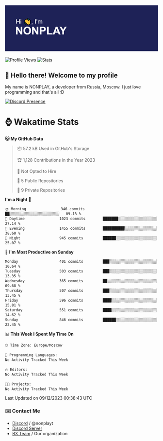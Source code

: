 ![Discord Presence](./header.png)
<br></br>
![Profile Views](https://komarev.com/ghpvc/?username=NONPLAYT&color=blue&style=for-the-badge)
![Stats](https://img.shields.io/badge/0%25-OPTIMIZED-orange?style=for-the-badge)


## :wave: Hello there! Welcome to my profile

My name is NONPLAY, a developer from Russia, Moscow. I just love programming and that's all :D

[![Discord Presence](https://lanyard.cnrad.dev/api/597087584090587177?showDisplayName=true)](https://discord.com/users/597087584090587177) 

# ⌚ Wakatime Stats

<!--START_SECTION:waka-->
**🐱 My GitHub Data** 

> 📦 57.2 kB Used in GitHub's Storage 
 > 
> 🏆 1,128 Contributions in the Year 2023
 > 
> 🚫 Not Opted to Hire
 > 
> 📜 5 Public Repositories 
 > 
> 🔑 9 Private Repositories 
 > 
**I'm a Night 🦉** 

```text
🌞 Morning                346 commits         ██░░░░░░░░░░░░░░░░░░░░░░░   09.18 % 
🌆 Daytime                1023 commits        ███████░░░░░░░░░░░░░░░░░░   27.14 % 
🌃 Evening                1455 commits        ██████████░░░░░░░░░░░░░░░   38.60 % 
🌙 Night                  945 commits         ██████░░░░░░░░░░░░░░░░░░░   25.07 % 
```
📅 **I'm Most Productive on Sunday** 

```text
Monday                   401 commits         ███░░░░░░░░░░░░░░░░░░░░░░   10.64 % 
Tuesday                  503 commits         ███░░░░░░░░░░░░░░░░░░░░░░   13.35 % 
Wednesday                365 commits         ██░░░░░░░░░░░░░░░░░░░░░░░   09.68 % 
Thursday                 507 commits         ███░░░░░░░░░░░░░░░░░░░░░░   13.45 % 
Friday                   596 commits         ████░░░░░░░░░░░░░░░░░░░░░   15.81 % 
Saturday                 551 commits         ████░░░░░░░░░░░░░░░░░░░░░   14.62 % 
Sunday                   846 commits         ██████░░░░░░░░░░░░░░░░░░░   22.45 % 
```


📊 **This Week I Spent My Time On** 

```text
🕑︎ Time Zone: Europe/Moscow

💬 Programming Languages: 
No Activity Tracked This Week

🔥 Editors: 
No Activity Tracked This Week

🐱‍💻 Projects: 
No Activity Tracked This Week
```


 Last Updated on 09/12/2023 00:38:43 UTC
<!--END_SECTION:waka-->

### ✉️ Contact Me

- [Discord](https://discord.com/users/597087584090587177) / @nonplayt
- [Discord Server](https://discord.gg/p7cxhw7E2M)
- [BX Team](https://github.com/BX-Team) / Our organization
